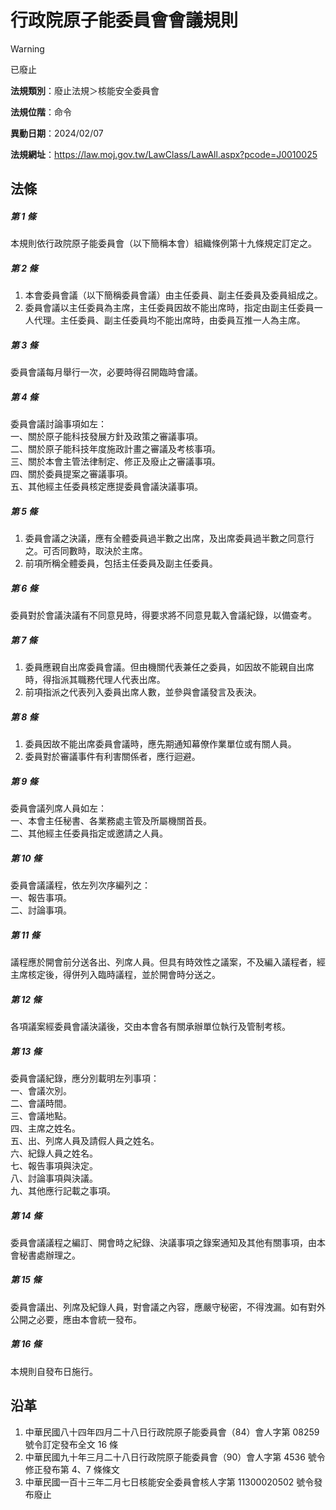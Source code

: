 # 行政院原子能委員會會議規則


> [!WARNING]
> 已廢止


**法規類別**：廢止法規＞核能安全委員會

**法規位階**：命令

**異動日期**：2024/02/07  

**法規網址**：https://law.moj.gov.tw/LawClass/LawAll.aspx?pcode=J0010025



## 法條
##### 第 1 條
本規則依行政院原子能委員會（以下簡稱本會）組織條例第十九條規定訂定之。

##### 第 2 條
1. 本會委員會議（以下簡稱委員會議）由主任委員、副主任委員及委員組成之。
1. 委員會議以主任委員為主席，主任委員因故不能出席時，指定由副主任委員一人代理。主任委員、副主任委員均不能出席時，由委員互推一人為主席。

##### 第 3 條
委員會議每月舉行一次，必要時得召開臨時會議。

##### 第 4 條
委員會議討論事項如左：  
一、關於原子能科技發展方針及政策之審議事項。  
二、關於原子能科技年度施政計畫之審議及考核事項。  
三、關於本會主管法律制定、修正及廢止之審議事項。  
四、關於委員提案之審議事項。  
五、其他經主任委員核定應提委員會議決議事項。

##### 第 5 條
1. 委員會議之決議，應有全體委員過半數之出席，及出席委員過半數之同意行之。可否同數時，取決於主席。
1. 前項所稱全體委員，包括主任委員及副主任委員。

##### 第 6 條
委員對於會議決議有不同意見時，得要求將不同意見載入會議紀錄，以備查考。

##### 第 7 條
1. 委員應親自出席委員會議。但由機關代表兼任之委員，如因故不能親自出席時，得指派其職務代理人代表出席。
1. 前項指派之代表列入委員出席人數，並參與會議發言及表決。

##### 第 8 條
1. 委員因故不能出席委員會議時，應先期通知幕僚作業單位或有關人員。
1. 委員對於審議事件有利害關係者，應行迴避。

##### 第 9 條
委員會議列席人員如左：  
一、本會主任秘書、各業務處主管及所屬機關首長。  
二、其他經主任委員指定或邀請之人員。

##### 第 10 條
委員會議議程，依左列次序編列之：  
一、報告事項。  
二、討論事項。

##### 第 11 條
議程應於開會前分送各出、列席人員。但具有時效性之議案，不及編入議程者，經主席核定後，得併列入臨時議程，並於開會時分送之。

##### 第 12 條
各項議案經委員會議決議後，交由本會各有關承辦單位執行及管制考核。

##### 第 13 條
委員會議紀錄，應分別載明左列事項：  
一、會議次別。  
二、會議時間。  
三、會議地點。  
四、主席之姓名。  
五、出、列席人員及請假人員之姓名。  
六、紀錄人員之姓名。  
七、報告事項與決定。  
八、討論事項與決議。  
九、其他應行記載之事項。

##### 第 14 條
委員會議議程之編訂、開會時之紀錄、決議事項之錄案通知及其他有關事項，由本會秘書處辦理之。

##### 第 15 條
委員會議出、列席及紀錄人員，對會議之內容，應嚴守秘密，不得洩漏。如有對外公開之必要，應由本會統一發布。

##### 第 16 條
本規則自發布日施行。

## 沿革
1. 中華民國八十四年四月二十八日行政院原子能委員會（84）會人字第 08259  號令訂定發布全文 16 條
1. 中華民國九十年三月二十八日行政院原子能委員會（90）會人字第 4536 號令修正發布第 4、7 條條文
1. 中華民國一百十三年二月七日核能安全委員會核人字第 11300020502 號令發布廢止
